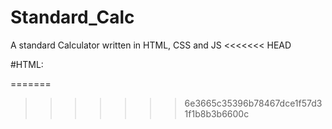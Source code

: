 Standard_Calc
=============

A standard Calculator written in HTML, CSS and JS
<<<<<<< HEAD

#HTML:

=======
>>>>>>> 6e3665c35396b78467dce1f57d31f1b8b3b6600c
